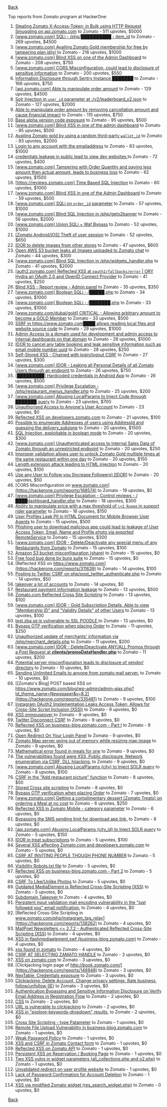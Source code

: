 [Back](../README.md)

Top reports from Zomato program at HackerOne:

1. [Stealing Zomato X-Access-Token: in Bulk using HTTP Request Smuggling on api.zomato.com](https://hackerone.com/reports/771666) to Zomato - 511 upvotes, $5000
2. [[www.zomato.com] SQLi - /php/██████████ - item_id](https://hackerone.com/reports/403616) to Zomato - 269 upvotes, $4500
3. [[www.zomato.com] Availing Zomato Gold membership for free by tampering plan id(s) ](https://hackerone.com/reports/511044) to Zomato - 216 upvotes, $1000
4. [[www.zomato.com] Blind XSS on one of the Admin Dashboard](https://hackerone.com/reports/724889) to Zomato - 208 upvotes, $750
5. [[www.zomato.com] CORS Misconfiguration, could lead to disclosure of sensitive information](https://hackerone.com/reports/426165) to Zomato - 200 upvotes, $550
6. [Information Disclosure through Sentry Instance ███████](https://hackerone.com/reports/697512) to Zomato - 166 upvotes, $750
7. [[api.zomato.com] Able to manipulate order amount](https://hackerone.com/reports/512968) to Zomato - 129 upvotes, $4500
8. [Solr Injection in `user_id` parameter at :/v2/leaderboard_v2.json](https://hackerone.com/reports/952501) to Zomato - 127 upvotes, $2000
9. [Able to manipulate order amount by removing cancellation amount and cause financial impact](https://hackerone.com/reports/614523) to Zomato - 115 upvotes, $750
10. [Base alpha version code exposure](https://hackerone.com/reports/167859) to Zomato - 95 upvotes, $500
11. [[www.zomato.com] Blind XSS in one of the admin dashboard](https://hackerone.com/reports/461272) to Zomato - 95 upvotes, $500
12. [Availing Zomato gold by using a random third-party `wallet_id`](https://hackerone.com/reports/938021) to Zomato - 93 upvotes, $2000
13. [Login to any account with the emailaddress](https://hackerone.com/reports/245408) to Zomato - 83 upvotes, $1000
14. [ credentials leakage in public lead to view dev websites ](https://hackerone.com/reports/511440) to Zomato - 72 upvotes, $400
15. [[www.zomato.com] Tampering with Order Quantity and paying less amount then actual amount, leads to business loss](https://hackerone.com/reports/403783) to Zomato - 62 upvotes, $1500
16. [[https://reviews.zomato.com] Time Based SQL Injection](https://hackerone.com/reports/300176) to Zomato - 60 upvotes, $1000
17. [[www.zomato.com] Blind XSS in one of the Admin Dashboard](https://hackerone.com/reports/419731) to Zomato - 59 upvotes, $500
18. [[www.zomato.com] SQLi on `order_id` parameter](https://hackerone.com/reports/358669) to Zomato - 57 upvotes, $1000
19. [[www.zomato.com] Blind SQL Injection in /php/geto2banner](https://hackerone.com/reports/838855) to Zomato - 56 upvotes, $2000
20. [[www.zomato.com] Union SQLi + Waf Bypass](https://hackerone.com/reports/258582) to Zomato - 52 upvotes, $1000
21. [[Zomato Android/iOS] Theft of user session](https://hackerone.com/reports/328486) to Zomato - 52 upvotes, $650
22. [IDOR to delete images from other stores](https://hackerone.com/reports/404797) to Zomato - 47 upvotes, $600
23. [Open AWS S3 bucket leaks all Images uploaded to Zomato chat](https://hackerone.com/reports/507097) to Zomato - 44 upvotes, $300
24. [[www.zomato.com] Blind SQL Injection in /php/widgets_handler.php](https://hackerone.com/reports/836079) to Zomato - 41 upvotes, $2000
25. [[auth2.zomato.com] Reflected XSS at `oauth2/fallbacks/error` | ORY Hydra an OAuth 2.0 and OpenID Connect Provider](https://hackerone.com/reports/456333) to Zomato - 41 upvotes, $250
26. [Blind XSS - Report review - Admin panel](https://hackerone.com/reports/314126) to Zomato - 35 upvotes, $350
27. [[www.zomato.com] Boolean SQLi - /█████.php](https://hackerone.com/reports/297534) to Zomato - 34 upvotes, $1000
28. [[www.zomato.com] Boolean SQLi - /███████.php](https://hackerone.com/reports/301257) to Zomato - 33 upvotes, $1000
29. [[www.zomato.com/dubai/gold] CRITICAL - Allowing arbitrary amount to become a GOLD Member](https://hackerone.com/reports/254211) to Zomato - 33 upvotes, $500
30. [SSRF in https://www.zomato.com████ allows reading local files and website source code](https://hackerone.com/reports/271224) to Zomato - 29 upvotes, $1000
31. [Admin Access to a domain used for development and admin access to internal dashboards on that domain](https://hackerone.com/reports/271407) to Zomato - 28 upvotes, $1000
32. [IDOR to cancel any table booking and leak sensitive information such as email,mobile number,uuid](https://hackerone.com/reports/265258) to Zomato - 28 upvotes, $250
33. [Self-Stored XSS - Chained with login/logout CSRF](https://hackerone.com/reports/632017) to Zomato - 27 upvotes, $300
34. [[www.zomato.com] IDOR - Leaking all Personal Details of all Zomato Users through an endpoint](https://hackerone.com/reports/269937) to Zomato - 26 upvotes, $750
35. [[█████████] Hardcoded credentials in Android App](https://hackerone.com/reports/246995) to Zomato - 26 upvotes, $500
36. [[www.zomato.com] Privilege Escalation - /php/restaurant_menus_handler.php](https://hackerone.com/reports/300454) to Zomato - 25 upvotes, $200
37. [[www.zomato.com] Abusing LocalParams to Inject Code through ███████ query](https://hackerone.com/reports/341600) to Zomato - 23 upvotes, $700
38. [Unauthorised Access to Anyone's User Account](https://hackerone.com/reports/202921) to Zomato - 23 upvotes, $0
39. [Reflected XSS on developers.zomato.com](https://hackerone.com/reports/418823) to Zomato - 21 upvotes, $100
40. [Possible to enumerate Addresses of users using AddressId and guessing the delivery_subzone](https://hackerone.com/reports/514897) to Zomato - 20 upvotes, $1500
41. [SQL Injection, exploitable in boolean mode](https://hackerone.com/reports/246412) to Zomato - 20 upvotes, $300
42. [[www.zomato.com] Unauthenticated access to Internal Sales Data of Zomato through an unrestricted endpoint](https://hackerone.com/reports/263535) to Zomato - 20 upvotes, $250
43. [Improper validation allows user to unlock Zomato Gold multiple times at the same restaurant within one day](https://hackerone.com/reports/486629) to Zomato - 20 upvotes, $150
44. [Length extension attack leading to HTML injection](https://hackerone.com/reports/251572) to Zomato - 20 upvotes, $100
45. [Use any User to Follow you (Increase Followers) [IDOR]](https://hackerone.com/reports/245969) to Zomato - 20 upvotes, $50
46. [CORS Misconfiguration on www.zomato.com](https://hackerone.com/reports/168574) to Zomato - 19 upvotes, $0
47. [[www.zomato.com] Privilege Escalation - Control reviews - /████dashboard_handler.php](https://hackerone.com/reports/300099) to Zomato - 18 upvotes, $300
48. [Ability to manipulate price with a max threshold of `\<1 Rupee` in support rider parameter](https://hackerone.com/reports/927661) to Zomato - 16 upvotes, $150
49. [User Profiles Leak PII in HTML Document for Mobile Browser User Agents](https://hackerone.com/reports/288596) to Zomato - 15 upvotes, $500
50. [Phishing user to download malicious app could lead to leakage of User Access Token, Email, Name and Profile photo via exported RemoteService](https://hackerone.com/reports/384257) to Zomato - 15 upvotes, $300
51. [[www.zomato.com] IDOR - Delete/Deactivate any special menu of any Restaurants from Zomato](https://hackerone.com/reports/264919) to Zomato - 15 upvotes, $100
52. [Amazon S3 bucket misconfiguration (share)](https://hackerone.com/reports/229690) to Zomato - 15 upvotes, $0
53. [Free food bug done by burp suite](https://hackerone.com/reports/762883) to Zomato - 15 upvotes, $0
54. [Reflected XSS on https://www.zomato.com](https://hackerone.com/reports/311639) to Zomato - 14 upvotes, $100
55. [Posting to Twitter CSRF on php/post_twitter_authenticate.php](https://hackerone.com/reports/249234) to Zomato - 14 upvotes, $50
56. [takeover a lot of accounts](https://hackerone.com/reports/180388) to Zomato - 14 upvotes, $0
57. [Restaurant payment information leakage](https://hackerone.com/reports/252043) to Zomato - 13 upvotes, $500
58. [Zomato.com Reflected Cross Site Scripting](https://hackerone.com/reports/303522) to Zomato - 13 upvotes, $100
59. [[www.zomato.com] IDOR - Gold Subscription Details, Able to view "Membership ID" and "Validity Details" of other Users](https://hackerone.com/reports/344145) to Zomato - 13 upvotes, $100
60. [test.zba.se is vulnerable to SSL POODLE  ](https://hackerone.com/reports/201520) to Zomato - 13 upvotes, $0
61. [Bypass OTP verification when placing Order](https://hackerone.com/reports/247158) to Zomato - 11 upvotes, $250
62. [Unauthorized update of merchants' information via /php/merchant_details.php](https://hackerone.com/reports/255651) to Zomato - 11 upvotes, $200
63. [[www.zomato.com] IDOR - Delete/Deactivate ANY/ALL Promos through a Post Request at **clients/promoDataHandler.php**](https://hackerone.com/reports/264754) to Zomato - 11 upvotes, $200
64. [Potential server misconfiguration leads to disclosure of vendor/ directory](https://hackerone.com/reports/271391) to Zomato - 10 upvotes, $0
65. [Sending Unlimited Emails to anyone from zomato mail server.](https://hackerone.com/reports/518928) to Zomato - 10 upvotes, $0
66. [[Zomato's Blog] POST based XSS on https://www.zomato.com/blog/wp-admin/admin-ajax.php?td_theme_name=Newspaper&v=8.2](https://hackerone.com/reports/335481) to Zomato - 9 upvotes, $100
67. [Instagram OAuth2 Implementation Leaks Access Token; Allows for Cross-Site Script Inclusion (XSSI)](https://hackerone.com/reports/138270) to Zomato - 9 upvotes, $0
68. [XSS onmouseover ](https://hackerone.com/reports/139981) to Zomato - 9 upvotes, $0
69. [Twitter Disconnect CSRF](https://hackerone.com/reports/114127) to Zomato - 9 upvotes, $0
70. [Reflected XSS on business-blog.zomato.com - Part I](https://hackerone.com/reports/137905) to Zomato - 9 upvotes, $0
71. [Open Redirect On Your Login Panel](https://hackerone.com/reports/473064) to Zomato - 9 upvotes, $0
72. [Zomato Map server going out of memory while resizing map image](https://hackerone.com/reports/751904) to Zomato - 9 upvotes, $0
73. [Mathematical error  found in meals for one](https://hackerone.com/reports/819333) to Zomato - 9 upvotes, $0
74. [ The vulnerabilities found were XSS, Public disclosure, Network enumeration via CSRF, DLL hijacking.](https://hackerone.com/reports/927413) to Zomato - 9 upvotes, $0
75. [[www.zomato.com] Abusing LocalParams (city) to Inject SOLR query](https://hackerone.com/reports/844428) to Zomato - 8 upvotes, $100
76. [CSRF in the "Add restaurant picture" function](https://hackerone.com/reports/169699) to Zomato - 8 upvotes, $50
77. [Stored Cross site scripting](https://hackerone.com/reports/145246) to Zomato - 8 upvotes, $0
78. [Bypass OTP verification when placing Order](https://hackerone.com/reports/142221) to Zomato - 7 upvotes, $0
79. [[www.zomato.com] Getting a complimentary dessert [Zomato Treats] on ordering a Meal at no cost](https://hackerone.com/reports/321938) to Zomato - 6 upvotes, $250
80. [Reflected XSS in Zomato Mobile - category parameter](https://hackerone.com/reports/230119) to Zomato - 6 upvotes, $0
81. [Bypassing the SMS sending limit for download app link.](https://hackerone.com/reports/517711) to Zomato - 6 upvotes, $0
82. [[api.zomato.com] Abusing LocalParams (city_id) to Inject SOLR query](https://hackerone.com/reports/953203) to Zomato - 5 upvotes, $150
83. [IDOR in treat subscriptions](https://hackerone.com/reports/313050) to Zomato - 5 upvotes, $100
84. [Several XSS affecting Zomato.com and developers.zomato.com](https://hackerone.com/reports/114631) to Zomato - 5 upvotes, $0
85. [CSRF AT INVITING PEOPLE THOUGH PHONE NUMBER](https://hackerone.com/reports/113865) to Zomato - 5 upvotes, $0
86. [Visibility  Robots.txt file](https://hackerone.com/reports/156182) to Zomato - 5 upvotes, $0
87. [Reflected XSS on business-blog.zomato.com - Part 2](https://hackerone.com/reports/137906) to Zomato - 5 upvotes, $0
88. [CSRF To Like/Unlike Photos](https://hackerone.com/reports/230837) to Zomato - 5 upvotes, $0
89. [Outdated MediaElement.js Reflected Cross-Site Scripting (XSS)](https://hackerone.com/reports/155228) to Zomato - 5 upvotes, $0
90. [Subdomain Takeover ](https://hackerone.com/reports/113869) to Zomato - 4 upvotes, $0
91. [Persistent input validation mail encoding vulnerability  in the "just followed you" email notification.](https://hackerone.com/reports/114879) to Zomato - 4 upvotes, $0
92. [Reflected Cross-Site Scripting in www.zomato.com/php/instagram_tag_relay](https://hackerone.com/reports/138262) to Zomato - 4 upvotes, $0
93. [MailPoet Newsletters \<= 2.7.2 - Authenticated Reflected Cross-Site Scripting (XSS)](https://hackerone.com/reports/200355) to Zomato - 4 upvotes, $0
94. [XSS in flashmediaelement.swf (business-blog.zomato.com)](https://hackerone.com/reports/200351) to Zomato - 4 upvotes, $0
95. [xss found in zomato](https://hackerone.com/reports/240989) to Zomato - 4 upvotes, $0
96. [CSRF AT SELECTING ZAMATO HANDLE](https://hackerone.com/reports/113857) to Zomato - 3 upvotes, $0
97. [XSS on zomato.com](https://hackerone.com/reports/143294) to Zomato - 3 upvotes, $0
98. [Clickjacking login page of http://book.zomato.com/](https://hackerone.com/reports/146948) to Zomato - 3 upvotes, $0
99. [NexTable: Credentials exposure](https://hackerone.com/reports/120941) to Zomato - 3 upvotes, $0
100. [Clickjacking: Delete Account, Change privacy settings, Rate business, follow/unfollow (IE)](https://hackerone.com/reports/338569) to Zomato - 3 upvotes, $0
101. [Authentication Bypassing and Sensitive Information Disclosure on Verify Email Address in Registration Flow](https://hackerone.com/reports/124151) to Zomato - 2 upvotes, $0
102. [CSS](https://hackerone.com/reports/145686) to Zomato - 2 upvotes, $0
103. [URL is vulnerable to clickjacking](https://hackerone.com/reports/337219) to Zomato - 2 upvotes, $0
104. [XSS in "explore-keywords-dropdown" results.](https://hackerone.com/reports/347567) to Zomato - 2 upvotes, $0
105. [Cross Site Scripting - type Patameter](https://hackerone.com/reports/114151) to Zomato - 1 upvotes, $0
106. [Remote File Upload Vulnerability in business-blog.zomato.com](https://hackerone.com/reports/114389) to Zomato - 1 upvotes, $0
107. [Weak Password Policy](https://hackerone.com/reports/115036) to Zomato - 1 upvotes, $0
108. [XSS and CSRF in Zomato Contact form](https://hackerone.com/reports/115248) to Zomato - 1 upvotes, $0
109. [Reflected XSS on Zomato API](https://hackerone.com/reports/125762) to Zomato - 1 upvotes, $0
110. [Persistent XSS on Reservation / Booking Page](https://hackerone.com/reports/123005) to Zomato - 1 upvotes, $0
111. [Two XSS vulns in widget parameters (all_collections.php and o2.php)](https://hackerone.com/reports/115560) to Zomato - 1 upvotes, $0
112. [Unvalidated redirect on user profile website](https://hackerone.com/reports/143265) to Zomato - 1 upvotes, $0
113. [Lack of Password Confirmation  for Account Deletion](https://hackerone.com/reports/950471) to Zomato - 1 upvotes, $0
114. [XSS via modified Zomato widget (res_search_widget.php)](https://hackerone.com/reports/115402) to Zomato - 0 upvotes, $0


[Back](../README.md)